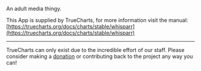 An adult media thingy.

This App is supplied by TrueCharts, for more information visit the manual: [https://truecharts.org/docs/charts/stable/whisparr](https://truecharts.org/docs/charts/stable/whisparr)

---

TrueCharts can only exist due to the incredible effort of our staff.
Please consider making a [donation](https://truecharts.org/docs/about/sponsor) or contributing back to the project any way you can!
